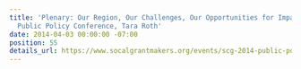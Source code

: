 ```yaml
---
title: 'Plenary: Our Region, Our Challenges, Our Opportunities for Impact, SCG 2014
  Public Policy Conference, Tara Roth'
date: 2014-04-03 00:00:00 -07:00
position: 55
details_url: https://www.socalgrantmakers.org/events/scg-2014-public-policy-conference
---
```


